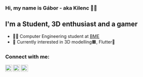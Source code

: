 ### Hi, my name is Gábor - aka Kilenc 🙋‍♂️

## I'm a Student, 3D enthusiast and a gamer
- 👨‍🎓 Computer Engineering student at [BME](http://www.vik.bme.hu/en)
- 🧠 Currently interested in 3️D modelling🟧, Flutter📱

### Connect with me:
[<img align="left" alt="steflergabor | LinkedIn" width="22px" src="https://cdn.jsdelivr.net/npm/simple-icons@v3/icons/linkedin.svg" />](https://www.linkedin.com/in/gaborstefler/)
[<img align="left" alt="gstefler | Instagram" width="22px" src="https://cdn.jsdelivr.net/npm/simple-icons@v3/icons/instagram.svg" />](https://www.instagram.com/gstefler/)
[<img align="left" alt="gstefler | Artstation" width="22px" src="https://cdn4.iconfinder.com/data/icons/logos-and-brands-1/512/27_Artstation_logo_logos-512.png"/>](https://www.artstation.com/gstefler)

<br />